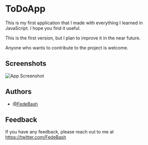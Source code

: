 
# ToDoApp

This is my first application that I made with everything I learned in JavaScript. I hope you find it useful.

This is the first version, but I plan to improve it in the near future.

Anyone who wants to contribute to the project is welcome.

## Screenshots

![App Screenshot](https://i.ibb.co/mJxXhLw/todoappfede.png)

  
## Authors

- [@FedeBash](https://github.com/fedebash)

  
## Feedback

If you have any feedback, please reach out to me at https://twitter.com/FedeBash
  